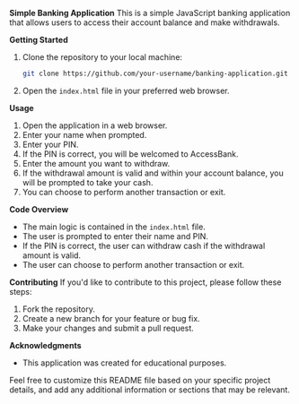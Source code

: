**Simple Banking Application**
This is a simple JavaScript banking application that allows users to access their account balance and make withdrawals.

**Getting Started**
1. Clone the repository to your local machine:

    ```bash
    git clone https://github.com/your-username/banking-application.git
    ```

2. Open the `index.html` file in your preferred web browser.

**Usage**
1. Open the application in a web browser.
2. Enter your name when prompted.
3. Enter your PIN.
4. If the PIN is correct, you will be welcomed to AccessBank.
5. Enter the amount you want to withdraw.
6. If the withdrawal amount is valid and within your account balance, you will be prompted to take your cash.
7. You can choose to perform another transaction or exit.

**Code Overview**
- The main logic is contained in the `index.html` file.
- The user is prompted to enter their name and PIN.
- If the PIN is correct, the user can withdraw cash if the withdrawal amount is valid.
- The user can choose to perform another transaction or exit.

**Contributing**
If you'd like to contribute to this project, please follow these steps:
1. Fork the repository.
2. Create a new branch for your feature or bug fix.
3. Make your changes and submit a pull request.

**Acknowledgments**

- This application was created for educational purposes.

Feel free to customize this README file based on your specific project details, and add any additional information or sections that may be relevant.
